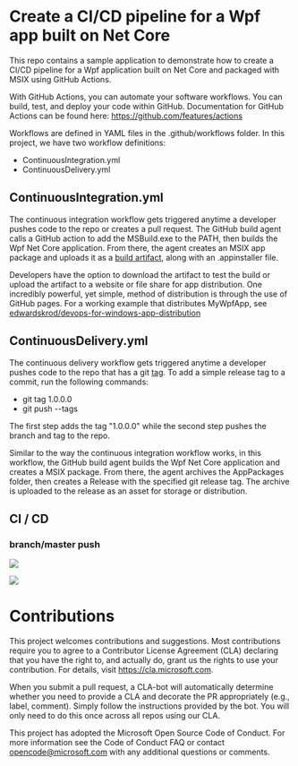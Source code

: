 # Create a CI/CD pipeline for a Wpf app built on Net Core

This repo contains a sample application to demonstrate how to create a CI/CD pipeline for a Wpf application built on Net Core and packaged with MSIX using GitHub Actions. 

With GitHub Actions, you can automate your software workflows.  You can build, test, and deploy your code within GitHub.  Documentation for GitHub Actions can be found here: https://github.com/features/actions

Workflows are defined in YAML files in the .github/workflows folder.  In this project, we have two workflow definitions:
* ContinuousIntegration.yml
* ContinuousDelivery.yml

## ContinuousIntegration.yml

The continuous integration workflow gets triggered anytime a developer pushes code to the repo or creates a pull request.  The GitHub build agent calls a GitHub action to add the MSBuild.exe to the PATH, then builds the Wpf Net Core application.  From there, the agent creates an MSIX app package and uploads it as a [build artifact](https://github.com/marketplace/actions/upload-artifact), along with an .appinstaller file.

Developers have the option to download the artifact to test the build or upload the artifact to a website or file share for app distribution.  One incredibly powerful, yet simple, method of distribution is through the use of GitHub pages.  For a working example that distributes MyWpfApp, see [edwardskrod/devops-for-windows-app-distribution](https://github.com/edwardskrod/devops-for-windows-apps-distribution)


## ContinuousDelivery.yml

The continuous delivery workflow gets triggered anytime a developer pushes code to the repo that has a git [tag](https://git-scm.com/book/en/v2/Git-Basics-Tagging).   To add a simple release tag to a commit, run the following commands:
* git tag 1.0.0.0
* git push --tags

The first step adds the tag "1.0.0.0" while the second step pushes the branch and tag to the repo.

Similar to the way the continuous integration workflow works, in this workflow, the GitHub build agent builds the Wpf Net Core application and creates a MSIX package.  From there, the agent archives the AppPackages folder, then creates a Release with the specified git release tag.  The archive is uploaded to the release as an asset for storage or distribution.

## CI / CD
### branch/master push

![](https://github.com/edwardskrod/devops-for-desktop-apps/workflows/WPF%20Continuous%20Integration/badge.svg)

![](https://github.com/edwardskrod/devops-for-desktop-apps/workflows/WPF%20Continuous%20Delivery/badge.svg)

# Contributions
This project welcomes contributions and suggestions. Most contributions require you to agree to a Contributor License Agreement (CLA) declaring that you have the right to, and actually do, grant us the rights to use your contribution. For details, visit https://cla.microsoft.com.

When you submit a pull request, a CLA-bot will automatically determine whether you need to provide a CLA and decorate the PR appropriately (e.g., label, comment). Simply follow the instructions provided by the bot. You will only need to do this once across all repos using our CLA.

This project has adopted the Microsoft Open Source Code of Conduct. For more information see the Code of Conduct FAQ or contact opencode@microsoft.com with any additional questions or comments.
